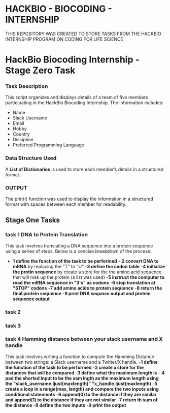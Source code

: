 # HACKBIO - BIOCODING - INTERNSHIP
THIS REPOSITORY WAS CREATED TO STORE TASKS FROM THE HACKBIO INTERNSHIP PROGRAM ON CODING FOR LIFE SCIENCE
# HackBio Biocoding Internship - Stage Zero Task
### Task Description
This script organizes and displays details of a team of five members participating in the HackBio Biocoding Internship. The information includes:
- Name
- Slack Username
- Email
- Hobby
- Country
- Discipline
- Preferred Programming Language
### Data Structure Used
A **List of Dictionaries** is used to store each member’s details in a structured format.
### OUTPUT
The print() function was used to display the information in a structured format with spaces between each member for readability.

## Stage One Tasks
### task 1 DNA to Protein Translation
This task involves translating a DNA sequence into a protein sequence using a series of steps. Below is a concise breakdown of the process:
- **1 define the function of the task to be performed**   - **2 convert DNA to mRNA** by replacing the "T" to "U"
-**3 define the codon table**   -**4 initialize the protin sequence** by create a store for the the amino acid sequence that will mak up the protein (a list was used)
-**5 instruct the computer to read the mRNA sequence in "3's" as codons**   -**6 stop translation at "STOP" codons**
-**7 add amino acids to protein sequence**     -**8 return the final protein sequence**     -**9 print DNA sequnce output and protein sequence output**

### task 2

### task 3

### task 4 Hamming distance between your slack username and X handle
This task involves writing a function to compute the Hamming Distance between two strings: a Slack username and a Twitter/X handle.
-**1 define the function of the task to be performed**    -**2 create a store for the distances that will be compared**
-**3 define what the maximum length is**   - **4 pad the shorted input to be the sam lngth as the maximum length using the "slack_username.ljust(maxlength)" "x_handle.ljust(maxlength)**
-**5 create a loop in a range(max_length) and compare the two inputs using conditional statements**   -**6 append(0) to the distance if they are similar and append(1) to the distance if they are not similar**
-**7 return th sum of the distance**   -**8 define the two inputs**    -**9 print the output**

